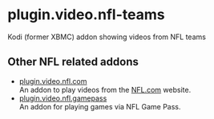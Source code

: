 plugin.video.nfl-teams
=======================

Kodi (former XBMC) addon showing videos from NFL teams


Other NFL related addons
------------------------
* [plugin.video.nfl.com](https://github.com/divingmule/plugin.video.nfl.com)  
  An addon to play videos from the [NFL.com](http://www.nfl.com/) website.
* [plugin.video.nfl.gamepass](https://github.com/Alexqw/xbmc-gamepass)  
  An addon for playing games via NFL Game Pass.

